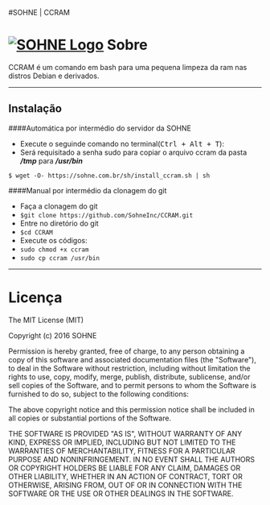 
#SOHNE | CCRAM

[![SOHNE Logo](https://sohne.com.br/img/sohne-header.png)](https://sohne.com.br/jobs)
Sobre
===================


CCRAM é um comando em bash para uma pequena limpeza da ram nas distros Debian e derivados.

----------


Instalação
-------------

####Automática por intermédio do servidor da SOHNE
- Execute o seguinde comando no terminal(<kbd>Ctrl + Alt + T</kbd>):
 - Será requisitado a senha sudo para copiar o arquivo ccram da pasta ***/tmp*** para ***/usr/bin***
```
$ wget -O- https://sohne.com.br/sh/install_ccram.sh | sh
```
####Manual por intermédio da clonagem do git
- Faça a clonagem do git
 - ```$git clone https://github.com/SohneInc/CCRAM.git```
- Entre no diretório do git
 - ```$cd CCRAM```
- Execute os códigos:
 - ```sudo chmod +x ccram```
 - ```sudo cp ccram /usr/bin```

----------

# Licença
The MIT License (MIT)

Copyright (c) 2016 SOHNE

Permission is hereby granted, free of charge, to any person obtaining a copy of
this software and associated documentation files (the "Software"), to deal in
the Software without restriction, including without limitation the rights to
use, copy, modify, merge, publish, distribute, sublicense, and/or sell copies of
the Software, and to permit persons to whom the Software is furnished to do so,
subject to the following conditions:

The above copyright notice and this permission notice shall be included in all
copies or substantial portions of the Software.

THE SOFTWARE IS PROVIDED "AS IS", WITHOUT WARRANTY OF ANY KIND, EXPRESS OR
IMPLIED, INCLUDING BUT NOT LIMITED TO THE WARRANTIES OF MERCHANTABILITY, FITNESS
FOR A PARTICULAR PURPOSE AND NONINFRINGEMENT. IN NO EVENT SHALL THE AUTHORS OR
COPYRIGHT HOLDERS BE LIABLE FOR ANY CLAIM, DAMAGES OR OTHER LIABILITY, WHETHER
IN AN ACTION OF CONTRACT, TORT OR OTHERWISE, ARISING FROM, OUT OF OR IN
CONNECTION WITH THE SOFTWARE OR THE USE OR OTHER DEALINGS IN THE SOFTWARE.
